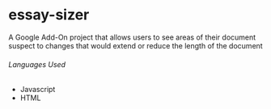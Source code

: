 # essay-sizer

A Google Add-On project that allows users to see areas of their document suspect to changes that would extend or reduce the length of the document

###### Languages Used
- Javascript
- HTML

